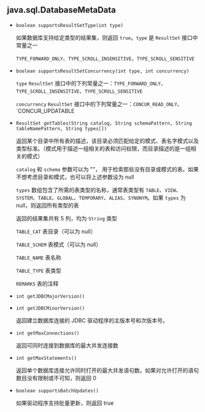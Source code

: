 ## java.sql.DatabaseMetaData

* `boolean supportsResultSetType(int type)`

  如果数据库支持给定类型的结果集，则返回 `true`。`type` 是 `ResultSet` 接口中常量之一

  `TYPE_FORWARD_ONLY`、`TYPE_SCROLL_INSENSITIVE`、`TYPE_SCROLL_SENSITIVE`

* `boolean supportsResultSetConcurrency(int type, int concurrency)`

  `type`		`ResultSet` 接口中的下列常量之一：`TYPE_FORWARD_ONLY`、`TYPE_SCROLL_INSENSITIVE`、`TYPE_SCROLL_SENSITIVE`

  `concurrency`	`ResultSet` 接口中的下列常量之一：`CONCUR_READ_ONLY`、`CONCUR_UPDATABLE

* `ResultSet getTables(String catalog, String schemaPattern, String tableNamePattern, String types[])`

  返回某个目录中所有表的描述，该目录必须匹配给定的模式、表名字模式以及类型标准。（模式用于描述一组相关的表和访问权限，而目录描述的是一组相关的模式）

  `catalog` 和 `schema` 参数可以为 ""， 用于检索那些没有目录或模式的表。如果不想考虑目录和模式，也可以将上述参数设为 null

  `types` 数组包含了所需的表类型的名称，通常表类型有 `TABLE`、`VIEW`、`SYSTEM`、`TABLE`、`GLOBAL`、`TEMPORARY`、`ALIAS`、`SYNONYM`。如果 `types` 为 null，则返回所有类型的表

  返回的结果集共有 5 列，均为 `String` 类型

  `TABLE_CAT`		表目录（可以为 null）

  `TABLE_SCHEM`	表模式（可以为 null）

  `TABLE_NAME`		表名称

  `TABLE_TYPE`		表类型

  `REMARKS`		表的注释

* `int getJDBCMajorVersion()`

* `int getJDBCMinorVersion()`

  返回建立数据库连接的 JDBC 驱动程序的主版本号和次版本号。

* `int getMaxConnections()`

  返回可同时连接到数据库的最大并发连接数

* `int getMaxStatements()`

  返回单个数据库连接允许同时打开的最大并发语句数。如果对允许打开的语句数目没有限制或不可知，则返回 0

* `boolean supportsBatchUpdates()`

  如果驱动程序支持批量更新，则返回 true